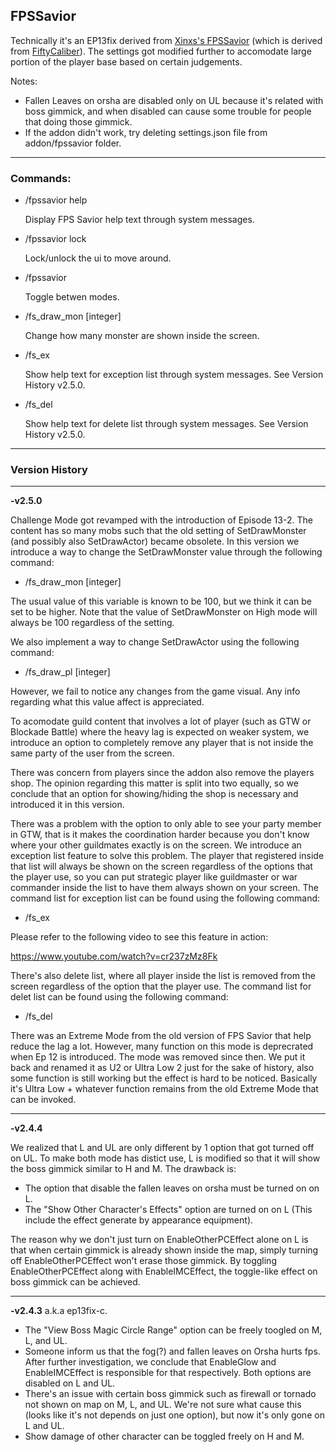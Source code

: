 ## FPSSavior
Technically it's an EP13fix derived from [Xinxs's FPSSavior](https://github.com/xinxs/ToS-Addons/tree/master/fpssavior) (which is derived from [FiftyCaliber](https://github.com/FiftyCaliber)). The settings got modified further to accomodate large portion of the player base based on certain judgements.

Notes:
- Fallen Leaves on orsha are disabled only on UL because it's related with boss gimmick, and when disabled can cause some trouble for people that doing those gimmick.
- If the addon didn't work, try deleting settings.json file from addon/fpssavior folder.
---
### Commands:
- /fpssavior help

  Display FPS Savior help text through system messages.

- /fpssavior lock

  Lock/unlock the ui to move around.

- /fpssavior

  Toggle betwen modes.
  
- /fs_draw_mon [integer]
  
  Change how many monster are shown inside the screen.

- /fs_ex

  Show help text for exception list through system messages. See Version History v2.5.0.
  
- /fs_del

  Show help text for delete list through system messages. See Version History v2.5.0.
---
### Version History

---

**-v2.5.0** 

Challenge Mode got revamped with the introduction of Episode 13-2. The content has so many mobs such that the old setting of SetDrawMonster (and possibly also SetDrawActor) became obsolete. In this version we introduce a way to change the SetDrawMonster value through the following command:
- /fs_draw_mon [integer]

The usual value of this variable is known to be 100, but we think it can be set to be higher. Note that the value of SetDrawMonster on High mode will always be 100 regardless of the setting.

We also implement a way to change SetDrawActor using the following command:
- /fs_draw_pl [integer]

However, we fail to notice any changes from the game visual. Any info regarding what this value affect is appreciated.

To acomodate guild content that involves a lot of player (such as GTW or Blockade Battle) where the heavy lag is expected on weaker system, we introduce an option to completely remove any player that is not inside the same party of the user from the screen. 

There was concern from players since the addon also remove the players shop. The opinion regarding this matter is split into two equally, so we conclude that an option for showing/hiding the shop is necessary and introduced it in this version.

There was a problem with the option to only able to see your party member in GTW, that is it makes the coordination harder because you don't know where your other guildmates exactly is on the screen. We introduce an exception list feature to solve this problem. The player that registered inside that list will always be shown on the screen regardless of the options that the player use, so you can put strategic player like guildmaster or war commander inside the list to have them always shown on your screen. The command list for exception list can be found using the following command:
- /fs_ex

Please refer to the following video to see this feature in action:

https://www.youtube.com/watch?v=cr237zMz8Fk

There's also delete list, where all player inside the list is removed from the screen regardless of the option that the player use. The command list for delet list can be found using the following command:
- /fs_del

There was an Extreme Mode from the old version of FPS Savior that help reduce the lag a lot. However, many function on this mode is deprecrated when Ep 12 is introduced. The mode was removed since then. We put it back and renamed it as U2 or Ultra Low 2 just for the sake of history, also some function is still working but the effect is hard to be noticed. Basically it's Ultra Low + whatever function remains from the old Extreme Mode that can be invoked.

---

**-v2.4.4** 

We realized that L and UL are only different by 1 option that got turned off on UL. To make both mode has distict use, L is modified so that it will show the boss gimmick similar to H and M. The drawback is:
- The option that disable the fallen leaves on orsha must be turned on on L. 
- The "Show Other Character's Effects" option are turned on on L (This include the effect generate by appearance equipment).

The reason why we don't just turn on EnableOtherPCEffect alone on L is that when certain gimmick is already shown inside the map, simply turning off EnableOtherPCEffect won't erase those gimmick. By toggling EnableOtherPCEffect along with EnableIMCEffect, the toggle-like effect on boss gimmick can be achieved.

---

**-v2.4.3** a.k.a ep13fix-c.
- The "View Boss Magic Circle Range" option can be freely toogled on M, L, and UL.
- Someone inform us that the fog(?) and fallen leaves on Orsha hurts fps. After further investigation, we conclude that EnableGlow and EnableIMCEffect is responsible for that respectively. Both options are disabled on L and UL.
- There's an issue with certain boss gimmick such as firewall or tornado not shown on map on M, L, and UL. We're not sure what cause this (looks like it's not depends on just one option), but now it's only gone on L and UL.
- Show damage of other character can be toggled freely on H and M.
